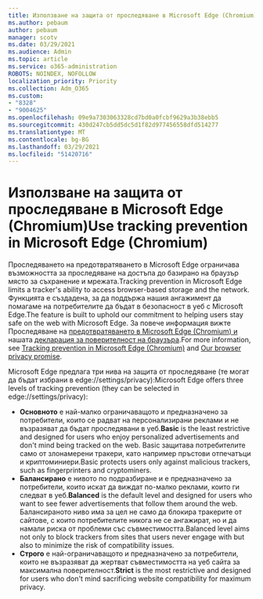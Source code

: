 ```yaml
---
title: Използване на защита от проследяване в Microsoft Edge (Chromium)
ms.author: pebaum
author: pebaum
manager: scotv
ms.date: 03/29/2021
ms.audience: Admin
ms.topic: article
ms.service: o365-administration
ROBOTS: NOINDEX, NOFOLLOW
localization_priority: Priority
ms.collection: Adm_O365
ms.custom:
- "8328"
- "9004625"
ms.openlocfilehash: 09e9a7303063328cd7bd0a0fcbf9629a3b38ebb5
ms.sourcegitcommit: 430d247cb5dd5dc5d1f82d977456558dfd514277
ms.translationtype: MT
ms.contentlocale: bg-BG
ms.lasthandoff: 03/29/2021
ms.locfileid: "51420716"
---
```

# <a name="use-tracking-prevention-in-microsoft-edge-chromium"></a><span data-ttu-id="fe5e1-102">Използване на защита от проследяване в Microsoft Edge (Chromium)</span><span class="sxs-lookup"><span data-stu-id="fe5e1-102">Use tracking prevention in Microsoft Edge (Chromium)</span></span>

<span data-ttu-id="fe5e1-103">Проследяването на предотвратяването в Microsoft Edge ограничава възможността за проследяване на достъпа до базирано на браузър място за съхранение и мрежата.</span><span class="sxs-lookup"><span data-stu-id="fe5e1-103">Tracking prevention in Microsoft Edge limits a tracker's ability to access browser-based storage and the network.</span></span> <span data-ttu-id="fe5e1-104">Функцията е създадена, за да поддържа нашия ангажимент да помагаме на потребителите да бъдат в безопасност в уеб с Microsoft Edge.</span><span class="sxs-lookup"><span data-stu-id="fe5e1-104">The feature is built to uphold our commitment to helping users stay safe on the web with Microsoft Edge.</span></span> <span data-ttu-id="fe5e1-105">За повече информация вижте Проследяване на [предотвратяването в Microsoft Edge (Chromium) и](https://go.microsoft.com/fwlink/?linkid=2135435) нашата [декларация за поверителност на браузъра](https://go.microsoft.com/fwlink/?linkid=2135350).</span><span class="sxs-lookup"><span data-stu-id="fe5e1-105">For more information, see [Tracking prevention in Microsoft Edge (Chromium)](https://go.microsoft.com/fwlink/?linkid=2135435) and [Our browser privacy promise](https://go.microsoft.com/fwlink/?linkid=2135350).</span></span>

<span data-ttu-id="fe5e1-106">Microsoft Edge предлага три нива на защита от проследяване (те могат да бъдат избрани в edge://settings/privacy):</span><span class="sxs-lookup"><span data-stu-id="fe5e1-106">Microsoft Edge offers three levels of tracking prevention (they can be selected in edge://settings/privacy):</span></span>

- <span data-ttu-id="fe5e1-107">**Основното** е най-малко ограничаващото и предназначено за потребители, които се радват на персонализирани реклами и не възразяват да бъдат проследявани в уеб.</span><span class="sxs-lookup"><span data-stu-id="fe5e1-107">**Basic** is the least restrictive and designed for users who enjoy personalized advertisements and don't mind being tracked on the web.</span></span> <span data-ttu-id="fe5e1-108">Basic защитава потребителите само от злонамерени тракери, като например пръстови отпечатъци и криптоминиери.</span><span class="sxs-lookup"><span data-stu-id="fe5e1-108">Basic protects users only against malicious trackers, such as fingerprinters and cryptominers.</span></span>
- <span data-ttu-id="fe5e1-109">**Балансирано** е нивото по подразбиране и е предназначено за потребители, които искат да виждат по-малко реклами, които ги следват в уеб.</span><span class="sxs-lookup"><span data-stu-id="fe5e1-109">**Balanced** is the default level and designed for users who want to see fewer advertisements that follow them around the web.</span></span> <span data-ttu-id="fe5e1-110">Балансираното ниво има за цел не само да блокира тракерите от сайтове, с които потребителите никога не се ангажират, но и да намали риска от проблеми със съвместимостта.</span><span class="sxs-lookup"><span data-stu-id="fe5e1-110">Balanced level aims not only to block trackers from sites that users never engage with but also to minimize the risk of compatibility issues.</span></span>
- <span data-ttu-id="fe5e1-111">**Строго** е най-ограничаващото и предназначено за потребители, които не възразяват да жертват съвместимостта на уеб сайта за максимална поверителност.</span><span class="sxs-lookup"><span data-stu-id="fe5e1-111">**Strict** is the most restrictive and designed for users who don't mind sacrificing website compatibility for maximum privacy.</span></span>